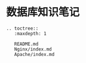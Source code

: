 # 数据库知识笔记

```eval_rst
.. toctree::
   :maxdepth: 1

   README.md
   Nginx/index.md
   Apache/index.md
```